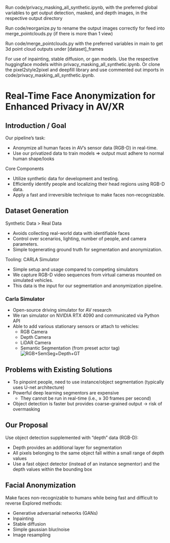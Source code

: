 
Run code/privacy_masking_all_synthetic.ipynb, with the preferred global variables to get output detection, masked, and depth images, in the respective output directory


Run code/reorganize.py to rename the output images correctly for feed into merge_pointclouds.py (if there is more than 1 view)


Run code/merge_pointclouds.py with the preferred variables in main to get 3d point cloud outputs under [dataset]_frames


For use of inpainting, stable diffusion, or gan models. Use the respective huggingface models within privacy_masking_all_synthetic.ipynb.
Or clone the pixel2style2pixel and deepfill library and use commented out imports in code/privacy_masking_all_synthetic.ipynb.


# Real-Time Face Anonymization for Enhanced Privacy in AV/XR

## Introduction / Goal
Our pipeline’s task:
- Anonymize all human faces in AV’s sensor data (RGB-D) in real-time.
- Use our privatized data to train models ⇒ output must adhere to normal human shape/looks

Core Components
- Utilize synthetic data for development and testing.
- Efficiently identify people and localizing their head regions using RGB-D data.
- Apply a fast and irreversible technique to make faces non-recognizable.

## Dataset Generation
Synthetic Data > Real Data
- Avoids collecting real-world data with identifiable faces
- Control over scenarios, lighting, number of people, and camera parameters.
- Simple togenerating ground truth for segmentation and anonymization.

Tooling: CARLA Simulator
- Simple setup and usage compared to competing simulators
- We capture RGB-D video sequences from virtual cameras mounted on simulated vehicles.
- This data is the input for our segmentation and anonymization pipeline.

### Carla Simulator
- Open-source driving simulator for AV research
- We ran simulator on NVIDIA RTX 4090 and communicated via Python API
- Able to add various stationary sensors or attach to vehicles:
  - RGB Camera
  - Depth Camera
  - LiDAR Camera
  - Semantic Segmentation (from preset actor tag)
![RGB+SemSeg+Depth+GT](assets/trimmed_four_vids.gif)

## Problems with Existing Solutions
- To pinpoint people, need to use instance/object segmentation (typically uses U-net architecture)
- Powerful deep learning segmentors are expensive
  - They cannot be run in real-time (i.e., ≥ 30 frames per second)
- Object detection is faster but provides coarse-grained output → risk of overmasking

## Our Proposal
Use object detection supplemented with “depth” data (RGB-D):
- Depth provides an additional layer for segmentation
- All pixels belonging to the same object fall within a small range of depth values
- Use a fast object detector (instead of an instance segmentor) and the depth values within the bounding box

## Facial Anonymization
Make faces non-recognizable to humans while being fast and difficult to reverse
Explored methods:
- Generative adversarial networks (GANs)
- Inpainting
- Stable diffusion
- Simple gaussian blur/noise
- Image resampling
